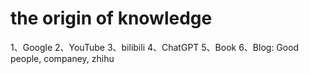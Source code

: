 <!--
 * @Author: Clark
 * @Email: haixuanwoTxh@gmail.com
 * @Date: 2024-02-19 11:55:33
 * @LastEditors: Clark
 * @LastEditTime: 2024-02-19 11:55:41
 * @Description: file content
-->

# the origin of knowledge

1、Google
2、YouTube
3、bilibili
4、ChatGPT
5、Book
6、Blog: Good people, companey, zhihu
